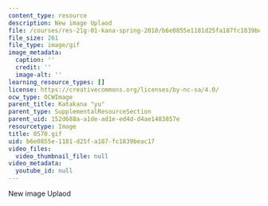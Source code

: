 ```yaml
---
content_type: resource
description: New image Uplaod
file: /courses/res-21g-01-kana-spring-2010/b6e0855e1181d25fa187fc1839beac17_0570.gif
file_size: 261
file_type: image/gif
image_metadata:
  caption: ''
  credit: ''
  image-alt: ''
learning_resource_types: []
license: https://creativecommons.org/licenses/by-nc-sa/4.0/
ocw_type: OCWImage
parent_title: Katakana "yu"
parent_type: SupplementalResourceSection
parent_uid: 152d688a-a1de-ad1e-ed4d-d4ae1483857e
resourcetype: Image
title: 0570.gif
uid: b6e0855e-1181-d25f-a187-fc1839beac17
video_files:
  video_thumbnail_file: null
video_metadata:
  youtube_id: null
---
```

New image Uplaod
